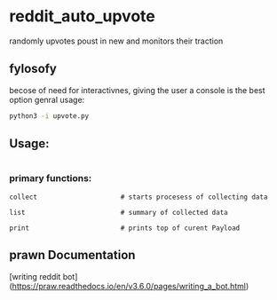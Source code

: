 # reddit\_auto\_upvote
[//]: # ( ██╗   ██╗██████╗ ██╗   ██╗ ██████╗ ████████╗███████╗ )
[//]: # ( ██║   ██║██╔══██╗██║   ██║██╔═══██╗╚══██╔══╝██╔════╝ )
[//]: # ( ██║   ██║██████╔╝██║   ██║██║   ██║   ██║   █████╗   )
[//]: # ( ██║   ██║██╔═══╝ ╚██╗ ██╔╝██║   ██║   ██║   ██╔══╝   )
[//]: # ( ╚██████╔╝██║      ╚████╔╝ ╚██████╔╝   ██║   ███████╗ ) 
[//]: # (  ╚═════╝ ╚═╝       ╚═══╝   ╚═════╝    ╚═╝   ╚══════╝ )

randomly upvotes poust in new and monitors their traction

## fylosofy

becose of need for interactivnes, giving the user a console is the best option
genral usage:
```sh
python3 -i upvote.py
```


## Usage:

```help
```

### primary functions:

	collect      				# starts procesess of collecting data

	list						# summary of collected data

	print						# prints top of curent Payload


## prawn Documentation
 [writing reddit bot] (https://praw.readthedocs.io/en/v3.6.0/pages/writing_a_bot.html)

